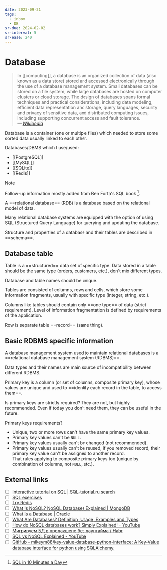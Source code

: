 ```yaml
---
date: 2023-09-21
tags:
  - inbox
  - DB
sr-due: 2024-02-02
sr-interval: 5
sr-ease: 240
---
```

# Database

> In [[computing]], a database is an organized collection of data (also known
> as a data store) stored and accessed electronically through the use of a
> database management system. Small databases can be stored on a file system,
> while large databases are hosted on computer clusters or cloud storage. The
> design of databases spans formal techniques and practical considerations,
> including data modeling, efficient data representation and storage, query
> languages, security and privacy of sensitive data, and distributed computing
> issues, including supporting concurrent access and fault tolerance.\
> — <cite>[Wikipedia](https://en.wikipedia.org/wiki/Database)</cite>

Database is a container (one or multiple files) which needed to store some
sorted data usually linked to each other.

Databases/DBMS which I use/used:

- [[PostgreSQL]]
- [[MySQL]]
- [[SQLite]]
- [[Redis]]

> [!NOTE]
> Follow-up information mostly added from Ben Forta's SQL book [^1].

A ==relational database== (RDB) is a database based on the relational model of
data.

Many relational database systems are equipped with the option of using
SQL (Structured Query Language) for querying and updating the database.

Structure and properties of a database and their tables are described in
==schema==.

## Database table

Table is a ==structured== data set of specific type. Data stored in a table
should be the same type (orders, customers, etc.), don't mix different types.

Database and table names should be unique.

Tables are consisted of columns, rows and cells, which store some information
fragments, usually with specific type (integer, string, etc.).

Columns like tables should contain only ==one type== of data (strict
requirement). Level of information fragmentation is defined by requirements of
the application.

Row is separate table ==record== (same thing).

## Basic RDBMS specific information

A database management system used to maintain relational databases is a
==relational database management system (RDBMS)==.

Data types and their names are main source of incompatibility between different
RDBMS.

Primary key is a column (or set of columns, composite primary key), whose values are unique and
used to ==identify each record in the table, to access them==.

Is primary keys are strictly required?
&#10;
They are not, but highly recommended. Even if today you don't need them, they can
be useful in the future.

Primary keys requirements?
&#10;
- Unique, two or more rows can't have the same primary key values.
- Primary key values can't be `NULL`.
- Primary key values usually can't be changed (not recommended).
- Primary key values usually can't be reused, if you removed record, their
primary key value can't be assigned to another record.\
That rules applying to composite primary keys too (unique by combination of
columns, not `NULL`, etc.).

## External links

- [ ] [Interactive tutorial on SQL | SQL-tutorial.ru search](http://www.sql-tutorial.ru/en/content.html)
- [ ] [SQL exercises](https://sql-ex.ru/)
- [ ] [Try Redis](https://try.redis.io/)
- [ ] [What Is NoSQL? NoSQL Databases Explained | MongoDB](https://www.mongodb.com/nosql-explained)
- [ ] [What Is a Database | Oracle](https://www.oracle.com/database/what-is-database/)
- [ ] [What Are Databases? Definition, Usage, Examples and Types](https://www.prisma.io/dataguide/intro/what-are-databases)
- [ ] [How do NoSQL databases work? Simply Explained! - YouTube](https://www.youtube.com/watch?v=0buKQHokLK8)
- [ ] [Мигрируем БД в продакшене без даунтайма / Habr](https://habr.com/en/articles/664028/)
- [ ] [SQL vs NoSQL Explained - YouTube](https://www.youtube.com/watch?v=ruz-vK8IesE)
- [ ] [GitHub - mikeym88/key-value-database-python-interface: A Key-Value database interface for python using SQLAlchemy.](https://github.com/mikeym88/key-value-database-python-interface)

[^1]: [SQL in 10 Minutes a Day](https://www.amazon.com/gp/product/0135182794/)
